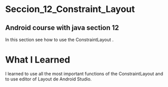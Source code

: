 # Seccion_12_Constraint_Layout
## Android course with java section 12

In this section see how to use the ConstraintLayout .

# What I Learned

I learned to use all the most important functions of the ConstraintLayout and to use editor of Layout de Android Studio.
